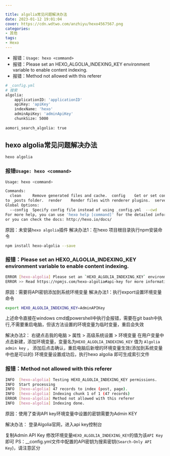 ```yaml
---

title: algolia常见问题解决办法
date: 2023-01-12 19:01:04
cover: https://cdn.wdtwo.com/anzhiyu/hexo4567567.png
categories:
- 其他
tags: 
- Hexo
---
```


- 报错：`Usage: hexo <command>`
- 报错：Please set an HEXO_ALGOLIA_INDEXING_KEY environment variable to enable content indexing.
- 报错：Method not allowed with this referer

<!--more-->

```bash
# _config.yml
# 搜索
algolia:
    applicationID: 'applicationID'
    apiKey: 'apiKey'
    indexName: 'hexo'
    adminApiKey: 'adminApiKey'
    chunkSize: 5000
    
aomori_search_algolia: true
```


## hexo algolia常见问题解决办法

```bash 
hexo algolia
```
### 报错`Usage: hexo <command>`
```bash
Usage: hexo <command>

Commands:
  clean     Remove generated files and cache.  config    Get or set configurations.  deploy    Deploy your website.  generate  Generate static files.  help      Get help on a command.  init      Create a new Hexo folder.  list      List the information of the site  migrate   Migrate your site from other system to Hexo.  new       Create a new post.  publish   Moves a draft post from _drafts 
to _posts folder.  render    Render files with renderer plugins.  server    Start the server.  version   Display version information.
Global Options:
  --config  Specify config file instead of using _config.yml  --cwd     Specify the CWD  --debug   Display all verbose messages in the terminal  --draft   Display draft posts  --safe    Disable all plugins and scripts  --silent  Hide output on console
For more help, you can use 'hexo help [command]' for the detailed information
or you can check the docs: http://hexo.io/docs/
```
原因：未安装`hexo algolia`插件
解决办法1：在hexo 项目根目录执行npm安装命令
```bash
npm install hexo-algolia --save
```
### 报错：Please set an HEXO_ALGOLIA_INDEXING_KEY environment variable to enable content indexing.

```bash
ERROR [hexo-algolia] Please set an `HEXO_ALGOLIA_INDEXING_KEY` environment variable to enable content indexing.
ERROR >> Read https://npmjs.com/hexo-algolia#api-key for more informations.
```
原因：需要将API密钥添加到系统环境变量
解决办法1：执行export设置环境变量命令
```bash
export HEXO_ALGOLIA_INDEXING_KEY=AdminAPIKey
```
上述命令直接在windows cmd或powershell中执行会报错，需要在git bash中执行,不需要重启电脑，但该方法设置的环境变量为临时变量，重启会失效

解决办法2：
右键点击我的电脑 > 属性 > 高级系统设置 > 环境变量
在用户变量中点击新建，添加环境变量，变量名为`HEXO_ALGOLIA_INDEXING_KEY` 值为 `Algolia admin key` ， 添加后点击确认，重启电脑后新增的环境变量生效(添加到系统变量中也是可以的)
环境变量设置成功后，执行hexo algolia 即可生成索引文件

### 报错：Method not allowed with this referer

```bash
INFO  [hexo-algolia] Testing HEXO_ALGOLIA_INDEXING_KEY permissions.
INFO  Start processing
INFO  [hexo-algolia] 47 records to index (post, page).
INFO  [hexo-algolia] Indexing chunk 1 of 1 (47 records)
ERROR [hexo-algolia] Method not allowed with this referer
INFO  [hexo-algolia] Indexing done.
```
原因：使用了查询API key环境变量中设置的密钥需要为Admin KEY

解决办法：
登录Algolia官网，进入api key控制台

复制Admin API Key 修改环境变量`HEXO_ALGOLIA_INDEXING_KEY`的值为该`API Key`即可
PS：__config.yml文件中配置的API密钥为搜索密钥(`Search-Only API Key`)，请注意区分



